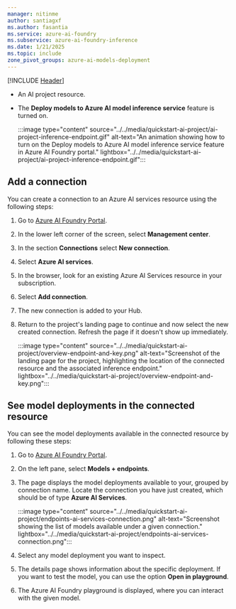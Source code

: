 ```yaml
---
manager: nitinme
author: santiagxf
ms.author: fasantia 
ms.service: azure-ai-foundry
ms.subservice: azure-ai-foundry-inference
ms.date: 1/21/2025
ms.topic: include
zone_pivot_groups: azure-ai-models-deployment
---
```


[!INCLUDE [Header](intro.md)]

* An AI project resource.

* The **Deploy models to Azure AI model inference service** feature is turned on.

   :::image type="content" source="../../media/quickstart-ai-project/ai-project-inference-endpoint.gif" alt-text="An animation showing how to turn on the Deploy models to Azure AI model inference service feature in Azure AI Foundry portal." lightbox="../../media/quickstart-ai-project/ai-project-inference-endpoint.gif":::

## Add a connection

You can create a connection to an Azure AI services resource using the following steps:

1. Go to [Azure AI Foundry Portal](https://ai.azure.com/?cid=learnDocs).

2. In the lower left corner of the screen, select **Management center**.

3. In the section **Connections** select **New connection**.

4. Select **Azure AI services**.

5. In the browser, look for an existing Azure AI Services resource in your subscription.

6. Select **Add connection**.

7. The new connection is added to your Hub.

8. Return to the project's landing page to continue and now select the new created connection. Refresh the page if it doesn't show up immediately. 

   :::image type="content" source="../../media/quickstart-ai-project/overview-endpoint-and-key.png" alt-text="Screenshot of the landing page for the project, highlighting the location of the connected resource and the associated inference endpoint." lightbox="../../media/quickstart-ai-project/overview-endpoint-and-key.png":::

## See model deployments in the connected resource

You can see the model deployments available in the connected resource by following these steps:

1. Go to [Azure AI Foundry Portal](https://ai.azure.com/?cid=learnDocs).

2. On the left pane, select **Models + endpoints**.

3. The page displays the model deployments available to your, grouped by connection name. Locate the connection you have just created, which should be of type **Azure AI Services**.

   :::image type="content" source="../../media/quickstart-ai-project/endpoints-ai-services-connection.png" alt-text="Screenshot showing the list of models available under a given connection." lightbox="../../media/quickstart-ai-project/endpoints-ai-services-connection.png":::

4. Select any model deployment you want to inspect.

5. The details page shows information about the specific deployment. If you want to test the model, you can use the option **Open in playground**.

6. The Azure AI Foundry playground is displayed, where you can interact with the given model.
